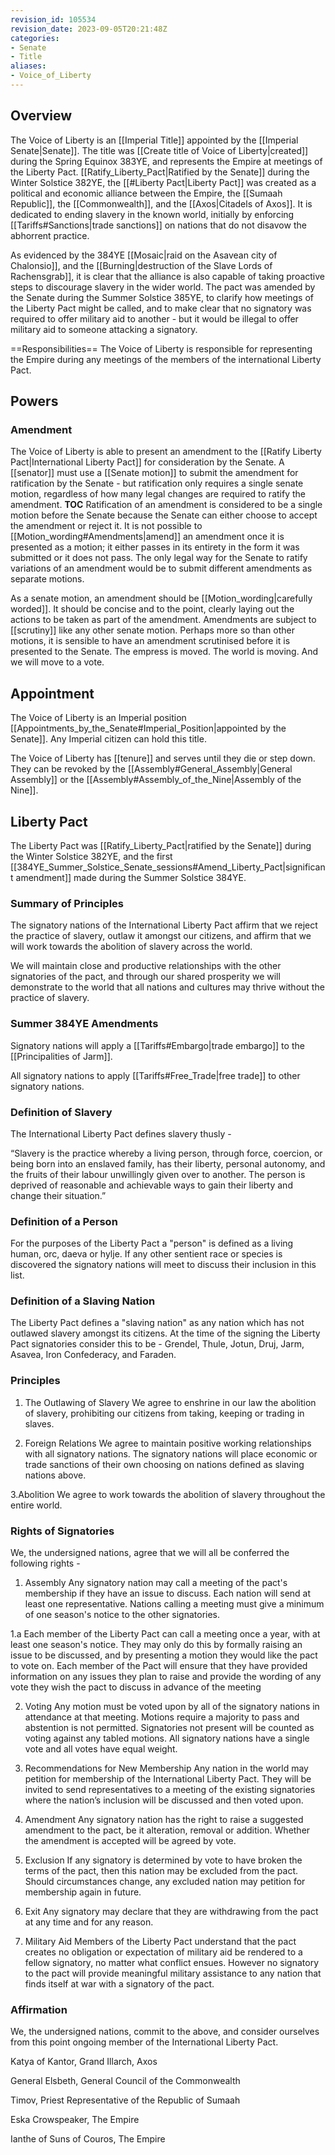 ```yaml
---
revision_id: 105534
revision_date: 2023-09-05T20:21:48Z
categories:
- Senate
- Title
aliases:
- Voice_of_Liberty
---
```


 


## Overview
The Voice of Liberty is an [[Imperial Title]] appointed by the [[Imperial Senate|Senate]]. The title was [[Create title of Voice of Liberty|created]] during the Spring Equinox 383YE, and represents the Empire at meetings of the Liberty Pact. [[Ratify_Liberty_Pact|Ratified by the Senate]] during the Winter Solstice 382YE, the [[#Liberty Pact|Liberty Pact]] was created as a political and economic alliance between the Empire, the [[Sumaah Republic]], the [[Commonwealth]], and the [[Axos|Citadels of Axos]]. It is dedicated to ending slavery in the known world, initially by enforcing [[Tariffs#Sanctions|trade sanctions]] on nations that do not disavow the abhorrent practice.

As evidenced by the 384YE [[Mosaic|raid on the Asavean city of Chalonsio]], and the [[Burning|destruction of the Slave Lords of Rachensgrab]], it is clear that the alliance is also capable of taking proactive steps to discourage slavery in the wider world. The pact was amended by the Senate during the Summer Solstice 385YE, to clarify how meetings of the Liberty Pact might be called, and to make clear that no signatory was required to offer military aid to another - but it would be illegal to offer military aid to someone attacking a signatory.

==Responsibilities== 
The Voice of Liberty is responsible for representing the Empire during any meetings of the members of the international Liberty Pact.
## Powers
### Amendment
The Voice of Liberty is able to present an amendment to the [[Ratify Liberty Pact|International Liberty Pact]] for consideration by the Senate. A [[senator]] must use a [[Senate motion]] to submit the amendment for ratification by the Senate - but ratification only requires a single senate motion, regardless of how many legal changes are required to ratify the amendment.
__TOC__
Ratification of an amendment is considered to be a single motion before the Senate because the Senate can either choose to accept the amendment or reject it. It is not possible to [[Motion_wording#Amendments|amend]] an amendment once it is presented as a motion; it either passes in its entirety in the form it was submitted or it does not pass. The only legal way for the Senate to ratify variations of an amendment would be to submit different amendments as separate motions.

As a senate motion, an amendment should be [[Motion_wording|carefully worded]]. It should be concise and to the point, clearly laying out the actions to be taken as part of the amendment. Amendments are subject to [[scrutiny]] like any other senate motion. Perhaps more so than other motions, it is sensible to have an amendment scrutinised before it is presented to the Senate.
The empress is moved. The world is moving. And we will move to a vote.
## Appointment
The Voice of Liberty is an Imperial position [[Appointments_by_the_Senate#Imperial_Position|appointed by the Senate]]. Any Imperial citizen can hold this title. 

The Voice of Liberty has [[tenure]] and serves until they die or step down. They can be revoked by the [[Assembly#General_Assembly|General Assembly]] or the [[Assembly#Assembly_of_the_Nine|Assembly of the Nine]].


## Liberty Pact
The Liberty Pact was [[Ratify_Liberty_Pact|ratified by the Senate]] during the Winter Solstice 382YE, and the first [[384YE_Summer_Solstice_Senate_sessions#Amend_Liberty_Pact|significant amendment]] made during the Summer Solstice 384YE.
### Summary of Principles
The signatory nations of the International Liberty Pact affirm that we reject the practice of slavery, outlaw it amongst our citizens, and affirm that we will work towards the abolition of slavery across the world. 

We will maintain close and productive relationships with the other signatories of the pact, and through our shared prosperity we will demonstrate to the world that all nations and cultures may thrive without the practice of slavery.

### Summer 384YE Amendments
Signatory nations will apply a [[Tariffs#Embargo|trade embargo]] to the [[Principalities of Jarm]]. 

All signatory nations to apply [[Tariffs#Free_Trade|free trade]] to other signatory nations.

### Definition of Slavery
The International Liberty Pact defines slavery thusly -

“Slavery is the practice whereby a living person, through force, coercion, or being born into an enslaved family, has their liberty, personal autonomy, and the fruits of their labour unwillingly given over to another. The person is deprived of reasonable and achievable ways to gain their liberty and change their situation.”

### Definition of a Person
For the purposes of the Liberty Pact a "person" is defined as a living human, orc, daeva or hylje. If any other sentient race or species is discovered the signatory nations will meet to discuss their inclusion in this list.

### Definition of a Slaving Nation
The Liberty Pact defines a "slaving nation" as any nation which has not outlawed slavery amongst its citizens. At the time of the signing the Liberty Pact signatories consider this to be - Grendel, Thule, Jotun, Druj, Jarm, Asavea, Iron Confederacy, and Faraden.

### Principles
1. The Outlawing of Slavery
We agree to enshrine in our law the abolition of slavery, prohibiting our citizens from taking, keeping or trading in slaves.

2. Foreign Relations
We agree to maintain positive working relationships with all signatory nations. The signatory nations will place economic or trade sanctions of their own choosing on nations defined as slaving nations above. 

3.Abolition
We agree to work towards the abolition of slavery throughout the entire world.

### Rights of Signatories
We, the undersigned nations, agree that we will all be conferred the following rights -

1. Assembly
Any signatory nation may call a meeting of the pact's membership if they have an issue to discuss. Each nation will send at least one representative. Nations calling a meeting must give a minimum of one season's notice to the other signatories.

1.a
Each member of the Liberty Pact can call a meeting once a year, with at least one season's notice. They may only do this by formally raising an issue to be discussed, and by presenting a motion they would like the pact to vote on.  Each member of the Pact will ensure that they have provided information on any issues they plan to raise and provide the wording of any vote they wish the pact to discuss in advance of the meeting

2. Voting
Any motion must be voted upon by all of the signatory nations in attendance at that meeting. Motions require a majority to pass and abstention is not permitted. Signatories not present will be counted as voting against any tabled motions. All signatory nations have a single vote and all votes have equal weight.

3. Recommendations for New Membership
Any nation in the world may petition for membership of the International Liberty Pact. They will be invited to send representatives to a meeting of the existing signatories where the nation’s inclusion will be discussed and then voted upon.

4. Amendment
Any signatory nation has the right to raise a suggested amendment to the pact, be it alteration, removal or addition. Whether the amendment is accepted will be agreed by vote.

5. Exclusion
If any signatory is determined by vote to have broken the terms of the pact, then this nation may be excluded from the pact. Should circumstances change, any excluded nation may petition for membership again in future.

6. Exit
Any signatory may declare that they are withdrawing from the pact at any time and for any reason.

8. Military Aid
Members of the Liberty Pact understand that the pact creates no obligation or expectation of military aid be rendered to a fellow signatory, no matter what conflict ensues. However no signatory to the pact will provide meaningful military assistance to any nation that finds itself at war with a signatory of the pact.

### Affirmation
We, the undersigned nations, commit to the above, and consider ourselves from this point ongoing member of the International Liberty Pact.

Katya of Kantor, Grand Illarch, Axos

General Elsbeth, General Council of the Commonwealth

Timov, Priest Representative of the Republic of Sumaah

Eska Crowspeaker, The Empire

Ianthe of Suns of Couros, The Empire






